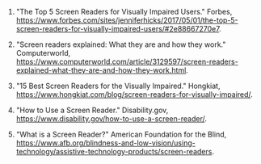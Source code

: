 

1. "The Top 5 Screen Readers for Visually Impaired Users." Forbes, https://www.forbes.com/sites/jenniferhicks/2017/05/01/the-top-5-screen-readers-for-visually-impaired-users/#2e88667270e7.

2. "Screen readers explained: What they are and how they work." Computerworld, https://www.computerworld.com/article/3129597/screen-readers-explained-what-they-are-and-how-they-work.html.

3. "15 Best Screen Readers for the Visually Impaired." Hongkiat, https://www.hongkiat.com/blog/screen-readers-for-visually-impaired/.

4. "How to Use a Screen Reader." Disability.gov, https://www.disability.gov/how-to-use-a-screen-reader/.

5. "What is a Screen Reader?" American Foundation for the Blind, https://www.afb.org/blindness-and-low-vision/using-technology/assistive-technology-products/screen-readers.